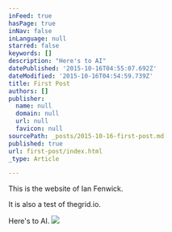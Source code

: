 ```yaml
---
inFeed: true
hasPage: true
inNav: false
inLanguage: null
starred: false
keywords: []
description: "Here's to AI"
datePublished: '2015-10-16T04:55:07.692Z'
dateModified: '2015-10-16T04:54:59.739Z'
title: First Post
authors: []
publisher:
  name: null
  domain: null
  url: null
  favicon: null
sourcePath: _posts/2015-10-16-first-post.md
published: true
url: first-post/index.html
_type: Article

---
```

This is the website of Ian Fenwick.

It is also a test of thegrid.io.

Here's to AI.
![](https://the-grid-user-content.s3-us-west-2.amazonaws.com/2fdda8d3-7cb7-47b7-b27c-d0f31f90e02d.jpg)